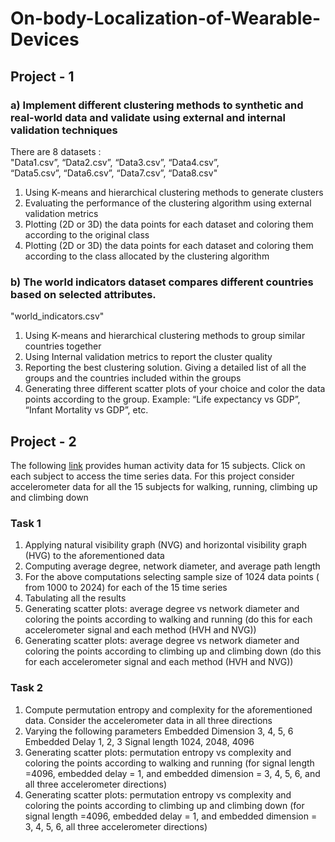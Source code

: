 # On-body-Localization-of-Wearable-Devices

## Project - 1 

### a) Implement different clustering methods to synthetic and real-world data and validate using external and internal validation techniques

There are 8 datasets : <br/>
"Data1.csv”, “Data2.csv”, “Data3.csv”, “Data4.csv”,<br/>
“Data5.csv”, “Data6.csv”, “Data7.csv”, “Data8.csv"

1. Using K-means and hierarchical clustering methods to generate clusters
2. Evaluating the performance of the clustering algorithm using external validation
metrics
3. Plotting (2D or 3D) the data points for each dataset and coloring them according to the
original class
4. Plotting (2D or 3D) the data points for each dataset and coloring them according to the
class allocated by the clustering algorithm

### b) The world indicators dataset compares different countries based on selected attributes. <br/>
"world_indicators.csv"

1. Using K-means and hierarchical clustering methods to group similar countries
together
2. Using Internal validation metrics to report the cluster quality
3. Reporting the best clustering solution. Giving a detailed list of all the groups and the
countries included within the groups
4. Generating three different scatter plots of your choice and color the data points
according to the group. Example: “Life expectancy vs GDP”, “Infant Mortality vs
GDP”, etc.
 
## Project - 2

The following [link](https://www.uni-mannheim.de/dws/research/projects/activity-recognition/dataset/dataset-realworld/) provides human activity data for 15 subjects. Click on each subject to
access the time series data. For this project consider accelerometer data for all the 15
subjects for walking, running, climbing up and climbing down

### Task 1
1. Applying natural visibility graph (NVG) and horizontal visibility graph (HVG) to the
aforementioned data
2. Computing average degree, network diameter, and average path length
3. For the above computations selecting sample size of 1024 data points ( from 1000
to 2024) for each of the 15 time series
4. Tabulating all the results
5. Generating scatter plots: average degree vs network diameter and coloring the points
according to walking and running (do this for each accelerometer signal and
each method (HVH and NVG))
6. Generating scatter plots: average degree vs network diameter and coloring the points
according to climbing up and climbing down (do this for each accelerometer
signal and each method (HVH and NVG))

### Task 2
1. Compute permutation entropy and complexity for the aforementioned data.
Consider the accelerometer data in all three directions
2. Varying the following parameters
Embedded Dimension 3, 4, 5, 6
Embedded Delay 1, 2, 3
Signal length 1024, 2048, 4096
3. Generating scatter plots: permutation entropy vs complexity and coloring the points
according to walking and running (for signal length =4096, embedded delay = 1,
and embedded dimension = 3, 4, 5, 6, and all three accelerometer directions)
4. Generating scatter plots: permutation entropy vs complexity and coloring the points
according to climbing up and climbing down (for signal length =4096, embedded
delay = 1, and embedded dimension = 3, 4, 5, 6, all three accelerometer
directions)
